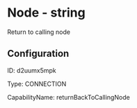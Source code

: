 # Node - string 
Return to calling node
## Configuration
ID:  d2uumx5mpk

Type: CONNECTION 

CapabilityName: returnBackToCallingNode






